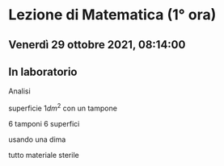 #  Lezione di Matematica (1° ora)
## Venerdì 29 ottobre 2021, 08:14:00
## In laboratorio

Analisi 


superficie $1dm^2$ con un tampone

6 tamponi 6 superfici

usando una dima

tutto materiale sterile
<!--stackedit_data:
eyJoaXN0b3J5IjpbMjE0NDc4MTI1MV19
-->